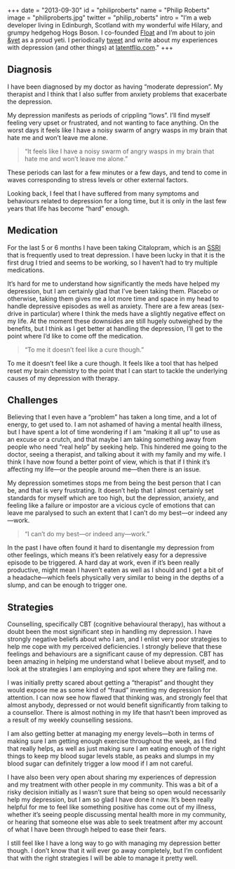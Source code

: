 +++
date = "2013-09-30"
id = "philiproberts"
name = "Philip Roberts"
image = "philiproberts.jpg"
twitter = "philip_roberts"
intro = "I&rsquo;m a web developer living in Edinburgh, Scotland with my wonderful wife Hilary, and grumpy hedgehog Hogs Boson. I co-founded [Float](http://floatapp.com) and I&rsquo;m about to join [&amp;yet](http://andyet.com) as a proud yeti. I periodically [tweet](https://twitter.com/philip_roberts) and write about my experiences with depression (and other things) at [latentflip.com](http://latentflip.com)."
+++

## Diagnosis

I have been diagnosed by my doctor as having &ldquo;moderate depression&rdquo;. My therapist and I think that I also suffer from anxiety problems that exacerbate the depression.

My depression manifests as periods of crippling &ldquo;lows&rdquo;. I&rsquo;ll find myself feeling very upset or frustrated, and not wanting to face anything. On the worst days it feels like I have a noisy swarm of angry wasps in my brain that hate me and won&rsquo;t leave me alone.

> &ldquo;It feels like I have a noisy swarm of angry wasps in my brain that hate me and won&rsquo;t leave me alone.&rdquo;

These periods can last for a few minutes or a few days, and tend to come in waves corresponding to stress levels or other external factors.

Looking back, I feel that I have suffered from many symptoms and behaviours related to depression for a long time, but it is only in the last few years that life has become &ldquo;hard&rdquo; enough.

## Medication

For the last 5 or 6 months I have been taking Citalopram, which is an [SSRI](http://en.wikipedia.org/wiki/Selective_serotonin_reuptake_inhibitor) that is frequently used to treat depression. I have been lucky in that it is the first drug I tried and seems to be working, so I haven&rsquo;t had to try multiple medications.

It&rsquo;s hard for me to understand how significantly the meds have helped my depression, but I am certainly glad that I&rsquo;ve been taking them. Placebo or otherwise, taking them gives me a lot more time and space in my head to handle depressive episodes as well as anxiety. There are a few areas (sex-drive in particular) where I think the meds have a slightly negative effect on my life. At the moment these downsides are still hugely outweighed by the benefits, but I think as I get better at handling the depression, I&rsquo;ll get to the point where I&rsquo;d like to come off the medication.

> &ldquo;To me it doesn&rsquo;t feel like a cure though.&rdquo;

To me it doesn&rsquo;t feel like a cure though. It feels like a tool that has helped reset my brain chemistry to the point that I can start to tackle the underlying causes of my depression with therapy.

## Challenges

Believing that I even have a &ldquo;problem&rdquo; has taken a long time, and a lot of energy, to get used to. I am not ashamed of having a mental health illness, but I have spent a lot of time wondering if I am &ldquo;making it all up&rdquo; to use as an excuse or a crutch, and that maybe I am taking something away from people who need &ldquo;real help&rdquo; by seeking help. This hindered me going to the doctor, seeing a therapist, and talking about it with my family and my wife. I think I have now found a better point of view, which is that if I think it&rsquo;s affecting my life&mdash;or the people around me&mdash;then there is an issue.

My depression sometimes stops me from being the best person that I can be, and that is very frustrating. It doesn&rsquo;t help that I almost certainly set standards for myself which are too high, but the depression, anxiety, and feeling like a failure or impostor are a vicious cycle of emotions that can leave me paralysed to such an extent that I can&rsquo;t do my best&mdash;or indeed any&mdash;work.

> &ldquo;I can&rsquo;t do my best&mdash;or indeed any&mdash;work.&rdquo;

In the past I have often found it hard to disentangle my depression from other feelings, which means it&rsquo;s been relatively easy for a depressive episode to be triggered. A hard day at work, even if it&rsquo;s been really productive, might mean I haven&rsquo;t eaten as well as I should and I get a bit of a headache&mdash;which feels physically very similar to being in the depths of a slump, and can be enough to trigger one.

## Strategies

Counselling, specifically CBT (cognitive behavioural therapy), has without a doubt been the most significant step in handling my depression. I have strongly negative beliefs about who I am, and I enlist very poor strategies to help me cope with my perceived deficiencies. I strongly believe that these feelings and behaviours are a significant cause of my depression. CBT has been amazing in helping me understand what I believe about myself, and to look at the strategies I am employing and spot where they are failing me.

 I was initially pretty scared about getting a &ldquo;therapist&rdquo; and thought they would expose me as some kind of &ldquo;fraud&rdquo; inventing my depression for attention. I can now see how flawed that thinking was, and strongly feel that almost anybody, depressed or not would benefit significantly from talking to a counsellor. There is almost nothing in my life that hasn&rsquo;t been improved as a result of my weekly counselling sessions.

I am also getting better at managing my energy levels&mdash;both in terms of making sure I am getting enough exercise throughout the week, as I find that really helps, as well as just making sure I am eating enough of the right things to keep my blood sugar levels stable, as peaks and slumps in my blood sugar can definitely trigger a low mood if I am not careful.

I have also been very open about sharing my experiences of depression and my treatment with other people in my community. This was a bit of a risky decision initially as I wasn&rsquo;t sure that being so open would necessarily help my depression, but I am so glad I have done it now. It&rsquo;s been really helpful for me to feel like something positive has come out of my illness, whether it&rsquo;s seeing people discussing mental health more in my community, or hearing that someone else was able to seek treatment after my account of what I have been through helped to ease their fears.

I still feel like I have a long way to go with managing my depression better though. I don&rsquo;t know that it will ever go away completely, but I&rsquo;m confident that with the right strategies I will be able to manage it pretty well.
